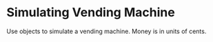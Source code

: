 # Simulating Vending Machine
Use objects to simulate a vending machine.
Money is in units of cents.
